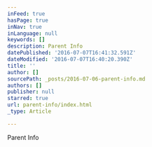 ```yaml
---
inFeed: true
hasPage: true
inNav: true
inLanguage: null
keywords: []
description: Parent Info
datePublished: '2016-07-07T16:41:32.591Z'
dateModified: '2016-07-07T16:40:20.390Z'
title: ''
author: []
sourcePath: _posts/2016-07-06-parent-info.md
authors: []
publisher: null
starred: true
url: parent-info/index.html
_type: Article

---
```

Parent Info